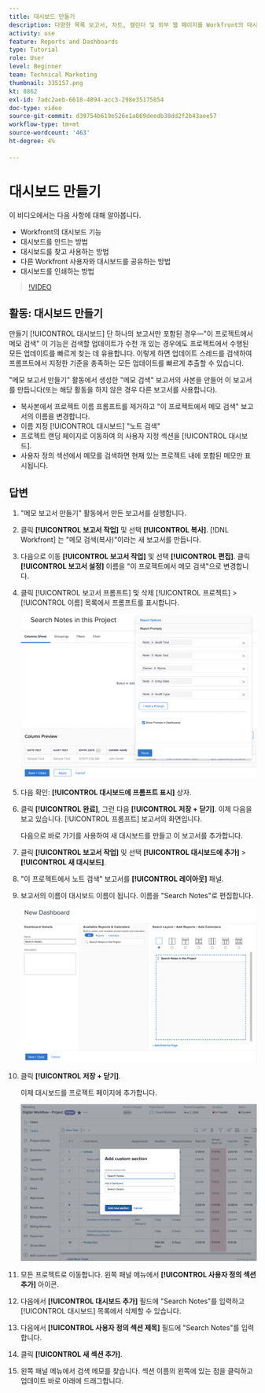 ```yaml
---
title: 대시보드 만들기
description: 다양한 목록 보고서, 차트, 캘린더 및 외부 웹 페이지를 Workfront의 대시보드에 결합하는 방법에 대해 알아봅니다.
activity: use
feature: Reports and Dashboards
type: Tutorial
role: User
level: Beginner
team: Technical Marketing
thumbnail: 335157.png
kt: 8862
exl-id: 7adc2aeb-6618-4894-acc3-298e35175854
doc-type: video
source-git-commit: d39754b619e526e1a869deedb38dd2f2b43aee57
workflow-type: tm+mt
source-wordcount: '463'
ht-degree: 4%

---
```


# 대시보드 만들기

이 비디오에서는 다음 사항에 대해 알아봅니다.

* Workfront의 대시보드 기능
* 대시보드를 만드는 방법
* 대시보드를 찾고 사용하는 방법
* 다른 Workfront 사용자와 대시보드를 공유하는 방법
* 대시보드를 인쇄하는 방법

>[!VIDEO](https://video.tv.adobe.com/v/335157/?quality=12)

## 활동: 대시보드 만들기

만들기 [!UICONTROL 대시보드] 단 하나의 보고서만 포함된 경우—&quot;이 프로젝트에서 메모 검색&quot; 이 기능은 검색할 업데이트가 수천 개 있는 경우에도 프로젝트에서 수행된 모든 업데이트를 빠르게 찾는 데 유용합니다. 이렇게 하면 업데이트 스레드를 검색하여 프롬프트에서 지정한 기준을 충족하는 모든 업데이트를 빠르게 추출할 수 있습니다.

&quot;메모 보고서 만들기&quot; 활동에서 생성한 &quot;메모 검색&quot; 보고서의 사본을 만들어 이 보고서를 만듭니다(또는 해당 활동을 하지 않은 경우 다른 보고서를 사용합니다).

* 복사본에서 프로젝트 이름 프롬프트를 제거하고 &quot;이 프로젝트에서 메모 검색&quot; 보고서의 이름을 변경합니다.
* 이름 지정 [!UICONTROL 대시보드] &quot;노트 검색&quot;
* 프로젝트 랜딩 페이지로 이동하여 의 사용자 지정 섹션을 [!UICONTROL 대시보드].
* 사용자 정의 섹션에서 메모를 검색하면 현재 있는 프로젝트 내에 포함된 메모만 표시됩니다.

## 답변

1. &quot;메모 보고서 만들기&quot; 활동에서 만든 보고서를 실행합니다.
1. 클릭 **[!UICONTROL 보고서 작업]** 및 선택 **[!UICONTROL 복사]**. [!DNL Workfront] 는 &quot;메모 검색(복사)&quot;이라는 새 보고서를 만듭니다.
1. 다음으로 이동 **[!UICONTROL 보고서 작업]** 및 선택 **[!UICONTROL 편집]**. 클릭 **[!UICONTROL 보고서 설정]** 이름을 &quot;이 프로젝트에서 메모 검색&quot;으로 변경합니다.
1. 클릭 [!UICONTROL 보고서 프롬프트] 및 삭제 [!UICONTROL 프로젝트] > [!UICONTROL 이름] 목록에서 프롬프트를 표시합니다.

   ![새 대시보드를 만들 화면 이미지](assets/edit-report-prompts.png)

1. 다음 확인: **[!UICONTROL 대시보드에 프롬프트 표시]** 상자.
1. 클릭 **[!UICONTROL 완료]**, 그런 다음 **[!UICONTROL 저장 + 닫기]**. 이제 다음을 보고 있습니다. [!UICONTROL 프롬프트] 보고서의 화면입니다.

   다음으로 바로 가기를 사용하여 새 대시보드를 만들고 이 보고서를 추가합니다.

1. 클릭 **[!UICONTROL 보고서 작업]** 및 선택 **[!UICONTROL 대시보드에 추가]** > **[!UICONTROL 새 대시보드]**.
1. &quot;이 프로젝트에서 노트 검색&quot; 보고서를 **[!UICONTROL 레이아웃]** 패널.
1. 보고서의 이름이 대시보드 이름이 됩니다. 이름을 &quot;Search Notes&quot;로 편집합니다.

   ![새 대시보드를 만들 화면 이미지](assets/create-dashboard.png)

1. 클릭 **[!UICONTROL 저장 + 닫기]**.

   이제 대시보드를 프로젝트 페이지에 추가합니다.

   ![새 대시보드를 만들 화면 이미지](assets/add-custom-section.png)

1. 모든 프로젝트로 이동합니다. 왼쪽 패널 메뉴에서 **[!UICONTROL 사용자 정의 섹션 추가]** 아이콘.
1. 다음에서 **[!UICONTROL 대시보드 추가]** 필드에 &quot;Search Notes&quot;를 입력하고 [!UICONTROL 대시보드] 목록에서 삭제할 수 있습니다.
1. 다음에서 **[!UICONTROL 사용자 정의 섹션 제목]** 필드에 &quot;Search Notes&quot;를 입력합니다.
1. 클릭 **[!UICONTROL 새 섹션 추가]**.
1. 왼쪽 패널 메뉴에서 검색 메모를 찾습니다. 섹션 이름의 왼쪽에 있는 점을 클릭하고 업데이트 바로 아래에 드래그합니다.
